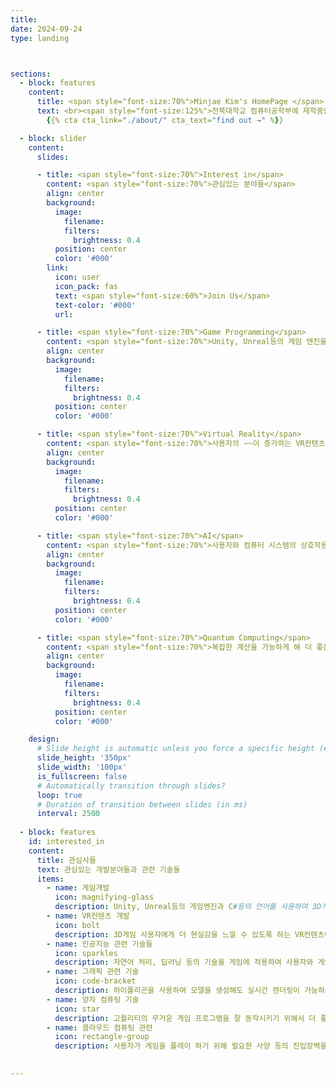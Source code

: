 ```yaml
---
title:
date: 2024-09-24
type: landing



sections:
  - block: features
    content:
      title: <span style="font-size:70%">Minjae Kim's HomePage </span>
      text: <br><span style="font-size:125%">전북대학교 컴퓨터공학부에 재학중인 저의 홈페이지에 오신 것을 환영합니다.</span> <br><br>
        {{% cta cta_link="./about/" cta_text="find out →" %}}

  - block: slider
    content:
      slides:

      - title: <span style="font-size:70%">Interest in</span>
        content: <span style="font-size:70%">관심있는 분야들</span>
        align: center
        background:
          image:
            filename: 
            filters:
              brightness: 0.4
          position: center
          color: '#000'
        link:
          icon: user
          icon_pack: fas
          text: <span style="font-size:60%">Join Us</span>
          text-color: '#000'
          url: 

      - title: <span style="font-size:70%">Game Programming</span>
        content: <span style="font-size:70%">Unity, Unreal등의 게임 엔진을 이용하여 게임 개발<span style="font-size:70%">
        align: center
        background:
          image:
            filename: 
            filters:
              brightness: 0.4
          position: center
          color: '#000'

      - title: <span style="font-size:70%">Virtual Reality</span>
        content: <span style="font-size:70%">사용자의 ~~이 증가하는 VR컨텐츠 개발</span>
        align: center
        background:
          image:
            filename: 
            filters:
              brightness: 0.4
          position: center
          color: '#000'

      - title: <span style="font-size:70%">AI</span>
        content: <span style="font-size:70%">사용자와 컴퓨터 시스템의 상호작용을 더 실감나게 하는 기술</span>
        align: center
        background:
          image:
            filename: 
            filters:
              brightness: 0.4
          position: center
          color: '#000'

      - title: <span style="font-size:70%">Quantum Computing</span>
        content: <span style="font-size:70%">복잡한 계산을 가능하게 해 더 좋은 퀄리티의 프로그램 개발을 가능하게 하는 양자 컴퓨팅 기술 공부</span>
        align: center
        background:
          image:
            filename: 
            filters:
              brightness: 0.4
          position: center
          color: '#000'

    design:
      # Slide height is automatic unless you force a specific height (e.g. '400px')
      slide_height: '350px'
      slide_width: '100px'
      is_fullscreen: false
      # Automatically transition through slides?
      loop: true
      # Duration of transition between slides (in ms)
      interval: 2500
  
  - block: features
    id: interested_in
    content:
      title: 관심사들
      text: 관심있는 개발분야들과 관련 기술들
      items:
        - name: 게임개발
          icon: magnifying-glass
          description: Unity, Unreal등의 게임엔진과 C#등의 언어를 사용하여 3D게임을 개발하는 것에 관심이 있습니다.
        - name: VR컨텐츠 개발
          icon: bolt
          description: 3D게임 사용자에게 더 현실감을 느낄 수 있도록 하는 VR컨텐츠에 대해 관심이 있습니다.
        - name: 인공지능 관련 기술들
          icon: sparkles
          description: 자연어 처리, 딥러닝 등의 기술을 게임에 적용하여 사용자와 게임 내 인물의 상호작용을 더 자연스럽게 할 수 있습니다.
        - name: 그래픽 관련 기술
          icon: code-bracket
          description: 하이폴리곤을 사용하여 모델을 생성해도 실시간 렌더링이 가능하도록 하는 Unreal5의 나나이트 기술에 대해 공부하고 있습니다.
        - name: 양자 컴퓨팅 기술
          icon: star
          description: 고퀄리티의 무거운 게임 프로그램을 잘 동작시키기 위해서 더 좋은 성능을 가진 양자 컴퓨팅 기술에 대해 공부하고 있습니다.
        - name: 클라우드 컴퓨팅 관련
          icon: rectangle-group
          description: 사용자가 게임을 플레이 하기 위해 필요한 사양 등의 진입장벽을 낮출 수 있는 클라우드 컴퓨팅 기술과 네트워크 기술등에 관심이 있습니다.
  

---
```

